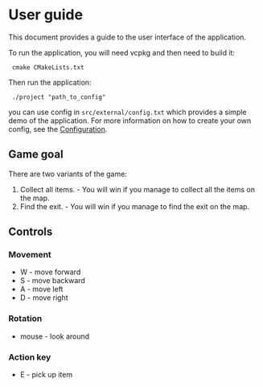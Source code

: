 # User guide

This document provides a guide to the user interface of the application.

To run the application, you will need vcpkg and then need to build it:

``` cmake CMakeLists.txt```

Then run the application:

``` ./project "path_to_config"```

you can use config in ```src/external/config.txt``` which provides a simple demo of the application. 
For more information on how to create your own config, see the [Configuration](Configuration.md).

## Game goal
There are two variants of the game:
1. Collect all items. - You will win if you manage to collect all the items on the map.
2. Find the exit. - You will win if you manage to find the exit on the map.

## Controls
### Movement
- W - move forward
- S - move backward
- A - move left
- D - move right
### Rotation
- mouse - look around

### Action key
- E - pick up item